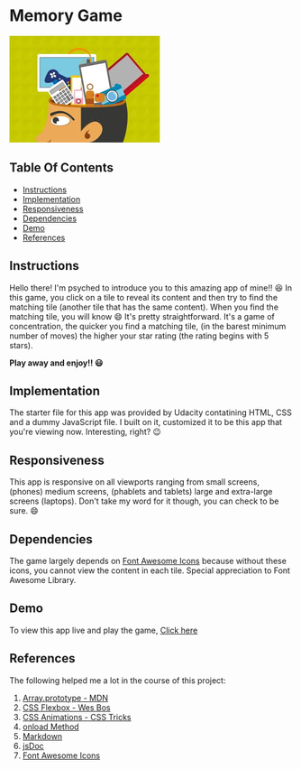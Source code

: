 # Memory Game
![Memory GAme](./img/icon.jpg)

## Table Of Contents
* [Instructions](#instructions)
* [Implementation](#implementation)
* [Responsiveness](#responsiveness)
* [Dependencies](#dependencies)
* [Demo](#demo)
* [References](#references)

## Instructions
Hello there! I'm psyched to introduce you to this amazing app of mine!! :satisfied: In this game, you click on a tile to reveal its content and then try to find the matching tile (another tile that has the same content). When you find the matching tile, you will know :smile: It's pretty straightforward. It's a game of concentration, the quicker you find a matching tile, (in the barest minimum number of moves) the higher your star rating (the rating begins with 5 stars).

**Play away and enjoy!! :smiley:**

## Implementation
The starter file for this app was provided by Udacity contatining HTML, CSS and a dummy JavaScript file. I built on it, customized it to be this app that you're viewing now. Interesting, right? :wink:

## Responsiveness
This app is responsive on all viewports ranging from small screens, (phones) medium screens, (phablets and tablets) large and extra-large screens (laptops). Don't take my word for it though, you can check to be sure. :smile:

## Dependencies
The game largely depends on [Font Awesome Icons](https://fontawesome.com/icons?d=gallery) because without these icons, you cannot view the content in each tile. Special appreciation to Font Awesome Library.

## Demo
To view this app live and play the game, [Click here](https://laludztee.github.io/Memory-Game/)

## References
The following helped me a lot in the course of this project:
1. [Array.prototype - MDN](https://developer.mozilla.org/en-US/docs/Web/JavaScript/Reference/Global_Objects/Array/prototype)
2. [CSS Flexbox - Wes Bos](https://flexbox.io/)
3. [CSS Animations - CSS Tricks](https://css-tricks.com/snippets/css/keyframe-animation-syntax/)
4. [onload Method](https://developer.mozilla.org/en-US/docs/Mozilla/Tech/XUL/Attribute/onload)
5. [Markdown](https://guides.github.com/features/mastering-markdown/)
6. [jsDoc](http://usejsdoc.org/)
7. [Font Awesome Icons](https://fontawesome.com/icons?d=gallery)
